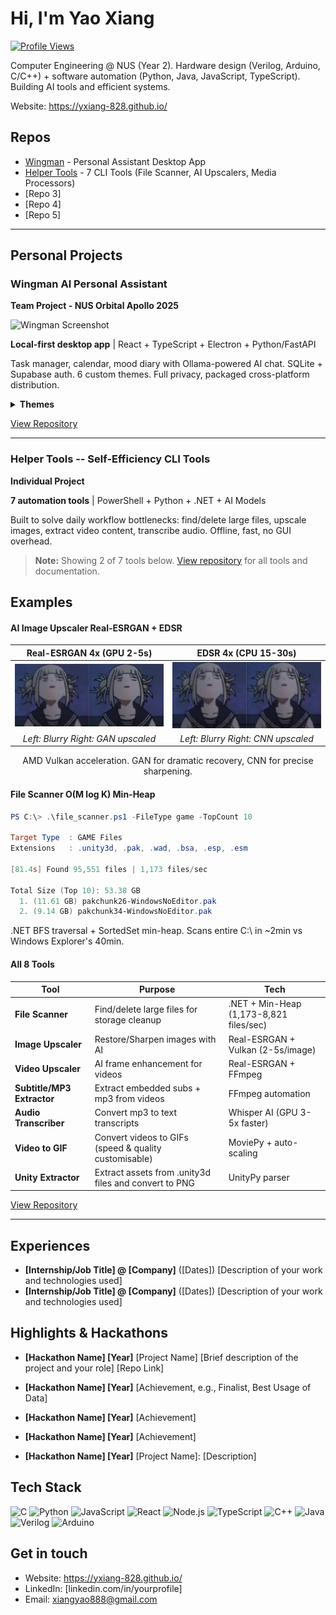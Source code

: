 # Hi, I'm Yao Xiang 

[![Profile Views](https://komarev.com/ghpvc/?username=Yxiang-828&color=blue)](https://yxiang-828.github.io)

Computer Engineering @ NUS (Year 2). Hardware design (Verilog, Arduino, C/C++) + software automation (Python, Java, JavaScript, TypeScript). Building AI tools and efficient systems.

 Website: https://yxiang-828.github.io/

##  Repos
- [Wingman](https://github.com/Yxiang-828/Wingman) - Personal Assistant Desktop App 
- [Helper Tools](https://github.com/Yxiang-828/Helper_Tools) - 7 CLI Tools (File Scanner, AI Upscalers, Media Processors) 
- [Repo 3]
- [Repo 4]
- [Repo 5]

---

##  Personal Projects

### Wingman  AI Personal Assistant
**Team Project - NUS Orbital Apollo 2025**

<img src="https://raw.githubusercontent.com/Yxiang-828/Yxiang-828.github.io/main/images/7409.png" width="400" alt="Wingman Screenshot">

**Local-first desktop app** | React + TypeScript + Electron + Python/FastAPI

Task manager, calendar, mood diary with Ollama-powered AI chat. SQLite + Supabase auth. 6 custom themes. Full privacy, packaged cross-platform distribution.

<details>
<summary><b> Themes</b></summary>

<div align="center">
<table>
<tr>
<td align="center"><img src="https://raw.githubusercontent.com/Yxiang-828/Wingman/main/src/assets/backgrounds/dark-theme.png" width="200" alt="Dark Theme"/><br/><b> Dark</b></td>
<td align="center"><img src="https://raw.githubusercontent.com/Yxiang-828/Wingman/main/src/assets/backgrounds/light-theme.png" width="200" alt="Light Theme"/><br/><b> Light</b></td>
<td align="center"><img src="https://raw.githubusercontent.com/Yxiang-828/Wingman/main/src/assets/backgrounds/yandere-theme.png" width="200" alt="Yandere Theme"/><br/><b> Yandere</b></td>
</tr>
<tr>
<td align="center"><img src="https://raw.githubusercontent.com/Yxiang-828/Wingman/main/src/assets/backgrounds/kuudere-theme.png" width="200" alt="Kuudere Theme"/><br/><b> Kuudere</b></td>
<td align="center"><img src="https://raw.githubusercontent.com/Yxiang-828/Wingman/main/src/assets/backgrounds/tsundere-theme.png" width="200" alt="Tsundere Theme"/><br/><b> Tsundere</b></td>
<td align="center"><img src="https://raw.githubusercontent.com/Yxiang-828/Wingman/main/src/assets/backgrounds/dandere-theme.png" width="200" alt="Dandere Theme"/><br/><b> Dandere</b></td>
</tr>
</table>
</div>

</details>

[View Repository](https://github.com/Yxiang-828/Wingman) 

---

### Helper Tools  -- Self-Efficiency CLI Tools
**Individual Project**

**7 automation tools** | PowerShell + Python + .NET + AI Models

Built to solve daily workflow bottlenecks: find/delete large files, upscale images, extract video content, transcribe audio. Offline, fast, no GUI overhead.

> **Note:** Showing 2 of 7 tools below. [View repository](https://github.com/Yxiang-828/Helper_Tools) for all tools and documentation.

## Examples
#### AI Image Upscaler  Real-ESRGAN + EDSR

<div align="center">

| **Real-ESRGAN 4x (GPU 2-5s)** | **EDSR 4x (CPU 15-30s)** |
|:---:|:---:|
| ![Real-ESRGAN](https://raw.githubusercontent.com/Yxiang-828/Helper_Tools/main/image_upscaler/samples/realesrgan_1.png) | ![EDSR](https://raw.githubusercontent.com/Yxiang-828/Helper_Tools/main/image_upscaler/samples/edsr_1.png) |
| *Left: Blurry  Right: GAN upscaled* | *Left: Blurry  Right: CNN upscaled* |

AMD Vulkan acceleration. GAN for dramatic recovery, CNN for precise sharpening.

</div>

#### File Scanner  O(M log K) Min-Heap

```powershell
PS C:\> .\file_scanner.ps1 -FileType game -TopCount 10

Target Type  : GAME Files
Extensions   : .unity3d, .pak, .wad, .bsa, .esp, .esm

[81.4s] Found 95,551 files | 1,173 files/sec

Total Size (Top 10): 53.38 GB
  1. (11.61 GB) pakchunk26-WindowsNoEditor.pak
  2. (9.14 GB) pakchunk34-WindowsNoEditor.pak
```

.NET BFS traversal + SortedSet min-heap. Scans entire C:\ in ~2min vs Windows Explorer's 40min.

#### All 8 Tools

| Tool | Purpose | Tech |
|------|---------|------|
| **File Scanner** | Find/delete large files for storage cleanup | .NET + Min-Heap (1,173-8,821 files/sec) |
| **Image Upscaler** | Restore/Sharpen images with AI | Real-ESRGAN + Vulkan (2-5s/image) |
| **Video Upscaler** | AI frame enhancement for videos | Real-ESRGAN + FFmpeg |
| **Subtitle/MP3 Extractor** | Extract embedded subs + mp3 from videos | FFmpeg automation |
| **Audio Transcriber** | Convert mp3 to text transcripts | Whisper AI (GPU 3-5x faster) |
| **Video to GIF** | Convert videos to GIFs (speed & quality customisable) | MoviePy + auto-scaling |
| **Unity Extractor** | Extract assets from .unity3d files and convert to PNG | UnityPy parser |


[View Repository](https://github.com/Yxiang-828/Helper_Tools) 

---

##  Experiences
- **[Internship/Job Title] @ [Company]** ([Dates])  [Description of your work and technologies used]
- **[Internship/Job Title] @ [Company]** ([Dates])  [Description of your work and technologies used]

##  Highlights & Hackathons
- **[Hackathon Name] [Year]**  [Project Name]
  [Brief description of the project and your role]
  [Repo Link]

- **[Hackathon Name] [Year]**  [Achievement, e.g., Finalist, Best Usage of Data]
- **[Hackathon Name] [Year]**  [Achievement]
- **[Hackathon Name] [Year]**  [Achievement]
- **[Hackathon Name] [Year]**  [Project Name]: [Description]

##  Tech Stack
![C](https://img.shields.io/badge/C-00599C?style=for-the-badge&logo=c&logoColor=white)
![Python](https://img.shields.io/badge/Python-3776AB?style=for-the-badge&logo=python&logoColor=white)
![JavaScript](https://img.shields.io/badge/JavaScript-F7DF1E?style=for-the-badge&logo=javascript&logoColor=black)
![React](https://img.shields.io/badge/React-61DAFB?style=for-the-badge&logo=react&logoColor=black)
![Node.js](https://img.shields.io/badge/Node.js-339933?style=for-the-badge&logo=nodedotjs&logoColor=white)
![TypeScript](https://img.shields.io/badge/TypeScript-007ACC?style=for-the-badge&logo=typescript&logoColor=white)
![C++](https://img.shields.io/badge/C%2B%2B-00599C?style=for-the-badge&logo=c%2B%2B&logoColor=white)
![Java](https://img.shields.io/badge/Java-ED8B00?style=for-the-badge&logo=openjdk&logoColor=white)
![Verilog](https://img.shields.io/badge/Verilog-000000?style=for-the-badge&logo=verilog&logoColor=white)
![Arduino](https://img.shields.io/badge/Arduino-00979D?style=for-the-badge&logo=arduino&logoColor=white)

##  Get in touch
-  Website: https://yxiang-828.github.io/
-  LinkedIn: [linkedin.com/in/yourprofile]
-  Email: xiangyao888@gmail.com







